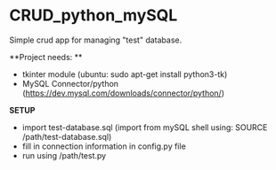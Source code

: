 # CRUD_python_mySQL
Simple crud app for managing "test" database.

**Project needs: **
- tkinter module (ubuntu: sudo apt-get install python3-tk)
- MySQL Connector/python (https://dev.mysql.com/downloads/connector/python/) 

**SETUP**
- import test-database.sql (import from mySQL shell using: SOURCE /path/test-database.sql)
- fill in connection information in config.py file
- run using /path/test.py
